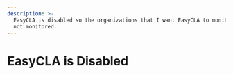 ```yaml
---
description: >-
  EasyCLA is disabled so the organizations that I want EasyCLA to monitor are
  not monitored.
---
```


# EasyCLA is Disabled


